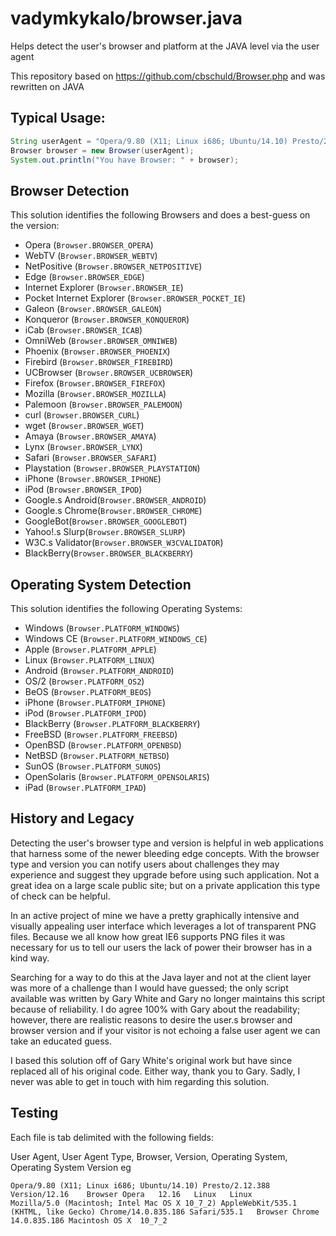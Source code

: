 # vadymkykalo/browser.java

Helps detect the user's browser and platform at the JAVA level via the user agent

This repository based on https://github.com/cbschuld/Browser.php and was rewritten on JAVA

## Typical Usage:

```java
String userAgent = "Opera/9.80 (X11; Linux i686; Ubuntu/14.10) Presto/2.12.388 Version/12.16";
Browser browser = new Browser(userAgent);
System.out.println("You have Browser: " + browser);
```

## Browser Detection

This solution identifies the following Browsers and does a best-guess on the version:

* Opera (`Browser.BROWSER_OPERA`)
* WebTV (`Browser.BROWSER_WEBTV`)
* NetPositive (`Browser.BROWSER_NETPOSITIVE`)
* Edge (`Browser.BROWSER_EDGE`)
* Internet Explorer (`Browser.BROWSER_IE`)
* Pocket Internet Explorer (`Browser.BROWSER_POCKET_IE`)
* Galeon (`Browser.BROWSER_GALEON`)
* Konqueror (`Browser.BROWSER_KONQUEROR`)
* iCab (`Browser.BROWSER_ICAB`)
* OmniWeb (`Browser.BROWSER_OMNIWEB`)
* Phoenix (`Browser.BROWSER_PHOENIX`)
* Firebird (`Browser.BROWSER_FIREBIRD`)
* UCBrowser (`Browser.BROWSER_UCBROWSER`)
* Firefox (`Browser.BROWSER_FIREFOX`)
* Mozilla (`Browser.BROWSER_MOZILLA`)
* Palemoon (`Browser.BROWSER_PALEMOON`)
* curl (`Browser.BROWSER_CURL`)
* wget (`Browser.BROWSER_WGET`)
* Amaya (`Browser.BROWSER_AMAYA`)
* Lynx (`Browser.BROWSER_LYNX`)
* Safari (`Browser.BROWSER_SAFARI`)
* Playstation (`Browser.BROWSER_PLAYSTATION`)
* iPhone (`Browser.BROWSER_IPHONE`)
* iPod (`Browser.BROWSER_IPOD`)
* Google.s Android(`Browser.BROWSER_ANDROID`)
* Google.s Chrome(`Browser.BROWSER_CHROME`)
* GoogleBot(`Browser.BROWSER_GOOGLEBOT`)
* Yahoo!.s Slurp(`Browser.BROWSER_SLURP`)
* W3C.s Validator(`Browser.BROWSER_W3CVALIDATOR`)
* BlackBerry(`Browser.BROWSER_BLACKBERRY`)

## Operating System Detection

This solution identifies the following Operating Systems:

* Windows (`Browser.PLATFORM_WINDOWS`)
* Windows CE (`Browser.PLATFORM_WINDOWS_CE`)
* Apple (`Browser.PLATFORM_APPLE`)
* Linux (`Browser.PLATFORM_LINUX`)
* Android (`Browser.PLATFORM_ANDROID`)
* OS/2 (`Browser.PLATFORM_OS2`)
* BeOS (`Browser.PLATFORM_BEOS`)
* iPhone (`Browser.PLATFORM_IPHONE`)
* iPod (`Browser.PLATFORM_IPOD`)
* BlackBerry (`Browser.PLATFORM_BLACKBERRY`)
* FreeBSD (`Browser.PLATFORM_FREEBSD`)
* OpenBSD (`Browser.PLATFORM_OPENBSD`)
* NetBSD (`Browser.PLATFORM_NETBSD`)
* SunOS (`Browser.PLATFORM_SUNOS`)
* OpenSolaris (`Browser.PLATFORM_OPENSOLARIS`)
* iPad (`Browser.PLATFORM_IPAD`)

## History and Legacy

Detecting the user's browser type and version is helpful in web applications that harness some of the newer bleeding edge concepts. With the browser type and version you can notify users about challenges they may experience and suggest they upgrade before using such application. Not a great idea on a large scale public site; but on a private application this type of check can be helpful.

In an active project of mine we have a pretty graphically intensive and visually appealing user interface which leverages a lot of transparent PNG files. Because we all know how great IE6 supports PNG files it was necessary for us to tell our users the lack of power their browser has in a kind way.

Searching for a way to do this at the Java layer and not at the client layer was more of a challenge than I would have guessed; the only script available was written by Gary White and Gary no longer maintains this script because of reliability. I do agree 100% with Gary about the readability; however, there are realistic reasons to desire the user.s browser and browser version and if your visitor is not echoing a false user agent we can take an educated guess.

I based this solution off of Gary White's original work but have since replaced all of his original code.  Either way, thank you to Gary.  Sadly, I never was able to get in touch with him regarding this solution.

## Testing

Each file is tab delimited with the following fields:

User Agent, User Agent Type, Browser, Version, Operating System, Operating System Version eg
```
Opera/9.80 (X11; Linux i686; Ubuntu/14.10) Presto/2.12.388 Version/12.16	Browser	Opera	12.16	Linux	Linux	
Mozilla/5.0 (Macintosh; Intel Mac OS X 10_7_2) AppleWebKit/535.1 (KHTML, like Gecko) Chrome/14.0.835.186 Safari/535.1   Browser	Chrome 14.0.835.186 Macintosh OS X	10_7_2
```
